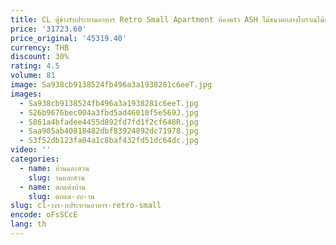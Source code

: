 ```yaml
---
title: CL ตู้ข้างรับประทานอาหาร Retro Small Apartment ห้องครัว ASH ไม้ขนาดกลางโบราณไม้ชาตู้
price: '31723.60'
price_original: '45319.40'
currency: THB
discount: 30%
rating: 4.5
volume: 81
image: Sa938cb9138524fb496a3a1938281c6eeT.jpg
images:
  - Sa938cb9138524fb496a3a1938281c6eeT.jpg
  - S26b9676bec004a3fbd5ad46010f5e569J.jpg
  - S861a4bfadee4455d892fd7fd1f2cf648R.jpg
  - Saa985ab40818482dbf83924892dc71978.jpg
  - S3f52db123fa04a1c8baf432fd51dc64dc.jpg
video: ''
categories:
  - name: บ้านและสวน
    slug: านและสวน
  - name: ตกแต่งบ้าน
    slug: ตกแต-งบ-าน
slug: cl-างร-บประทานอาหาร-retro-small
encode: oFsSCcE
lang: th
---
```

  